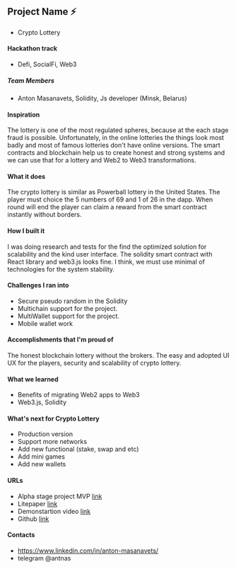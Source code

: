 ## Project Name ⚡
- Crypto Lottery

#### Hackathon track
- Defi, SocialFi, Web3

##### Team Members
- Anton Masanavets, Solidity, Js developer (Minsk, Belarus)

#### Inspiration
The lottery is one of the most regulated spheres, because at the each stage fraud is possible. Unfortunately, in the online lotteries the things look most badly and most of famous lotteries don't have online versions. The smart contracts and blockchain help us to create honest and strong systems and we can use that for a lottery and Web2 to Web3 transformations.

#### What it does
The crypto lottery is similar as Powerball lottery in the United States. The player must choice the 5 numbers of 69 and 1 of 26 in the dapp. When round will end the player can claim a reward from the smart contract instantly without borders.

#### How I built it
I was doing research and tests for the find the optimized solution for scalability and the kind user interface. The solidity smart contract with React library and web3.js looks fine. I think, we must use minimal of technologies for the system stability.

#### Challenges I ran into
- Secure pseudo random in the Solidity
- Multichain support for the project.
- MultiWallet support for the project.
- Mobile wallet work

#### Accomplishments that I'm proud of
The honest blockchain lottery without the brokers. The easy and adopted UI UX for the players, security and scalability of crypto lottery.

#### What we learned
- Benefits of migrating Web2 apps to Web3
- Web3.js, Solidity

#### What's next for Crypto Lottery
- Production version
- Support more networks
- Add new functional (stake, swap and etc)
- Add mini games
- Add new wallets

#### URLs
- Alpha stage project MVP [link](https://cryptolottery.top/)
- Litepaper [link](https://cryptolottery.top/cryptolottery-litepaper.pdf)
- Demonstartion video [link](https://youtu.be/rgSp-s4W-7o)
- Github [link](https://github.com/GemsGame/lottery-solidity)

#### Contacts
- https://www.linkedin.com/in/anton-masanavets/
- telegram @antnas

